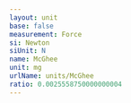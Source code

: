 ```yaml
---
layout: unit
base: false
measurement: Force
si: Newton
siUnit: N
name: McGhee
unit: mg
urlName: units/McGhee
ratio: 0.0025558750000000004
---
```

